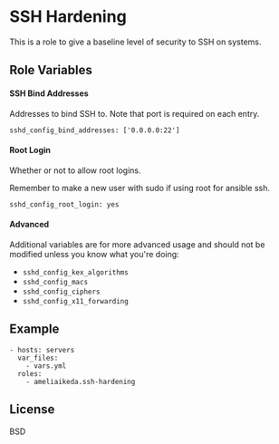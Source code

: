 SSH Hardening
=========

This is a role to give a baseline level of security to SSH on systems.

Role Variables
--------------

#### SSH Bind Addresses

Addresses to bind SSH to. Note that port is required on each entry.

```
sshd_config_bind_addresses: ['0.0.0.0:22']
```

#### Root Login

Whether or not to allow root logins.

Remember to make a new user with sudo if using root for ansible ssh.

```
sshd_config_root_login: yes
```

#### Advanced

Additional variables are for more advanced usage and should not be modified unless you know what you're doing:

- `sshd_config_kex_algorithms`
- `sshd_config_macs`
- `sshd_config_ciphers`
- `sshd_config_x11_forwarding`

Example
----------------

```
- hosts: servers
  var_files:
    - vars.yml
  roles:
    - ameliaikeda.ssh-hardening
```


License
-------

BSD
